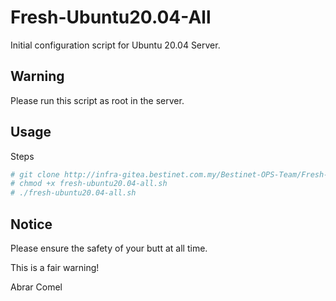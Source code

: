 # Fresh-Ubuntu20.04-All 

Initial configuration script for Ubuntu 20.04 Server.

## Warning

Please run this script as root in the server.

## Usage

Steps

```bash
# git clone http://infra-gitea.bestinet.com.my/Bestinet-OPS-Team/Fresh-Ubuntu20.04-All.git
# chmod +x fresh-ubuntu20.04-all.sh
# ./fresh-ubuntu20.04-all.sh
```

## Notice

Please ensure the safety of your butt at all time.

This is a fair warning!

Abrar Comel

